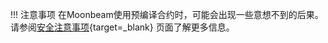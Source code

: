 !!! 注意事项
    在Moonbeam使用预编译合约时，可能会出现一些意想不到的后果。 请参阅[安全注意事项](/builders/get-started/eth-compare/security){target=_blank} 页面了解更多信息。
